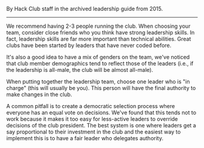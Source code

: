 By Hack Club staff in the archived leadership guide from 2015.

---

We recommend having 2-3 people running the club. When choosing your team, consider close friends who you think have strong leadership skills. In fact, leadership skills are far more important than technical abilities. Great clubs have been started by leaders that have never coded before.

It's also a good idea to have a mix of genders on the team, we've noticed that club member demographics tend to reflect those of the leaders (i.e., if the leadership is all-male, the club will be almost all-male).

When putting together the leadership team, choose one leader who is "in charge" (this will usually be you). This person will have the final authority to make changes in the club.

A common pitfall is to create a democratic selection process where everyone has an equal vote on decisions. We've found that this tends not to work because it makes it too easy for less-active leaders to override decisions of the club president. The best system is one where leaders get a say proportional to their investment in the club and the easiest way to implement this is to have a fair leader who delegates authority.

